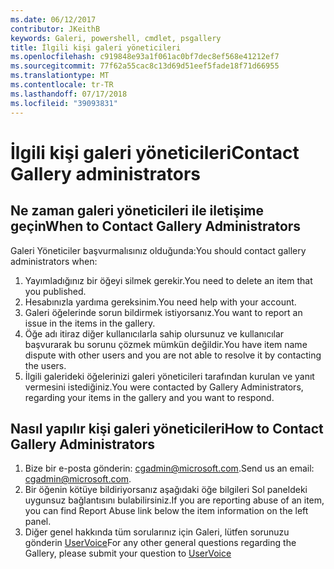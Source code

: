 ```yaml
---
ms.date: 06/12/2017
contributor: JKeithB
keywords: Galeri, powershell, cmdlet, psgallery
title: İlgili kişi galeri yöneticileri
ms.openlocfilehash: c919848e93a1f061ac0bf7dec8ef568e41212ef7
ms.sourcegitcommit: 77f62a55cac8c13d69d51eef5fade18f71d66955
ms.translationtype: MT
ms.contentlocale: tr-TR
ms.lasthandoff: 07/17/2018
ms.locfileid: "39093831"
---
```

# <a name="contact-gallery-administrators"></a><span data-ttu-id="98343-103">İlgili kişi galeri yöneticileri</span><span class="sxs-lookup"><span data-stu-id="98343-103">Contact Gallery administrators</span></span>

## <a name="when-to-contact-gallery-administrators"></a><span data-ttu-id="98343-104">Ne zaman galeri yöneticileri ile iletişime geçin</span><span class="sxs-lookup"><span data-stu-id="98343-104">When to Contact Gallery Administrators</span></span>

<span data-ttu-id="98343-105">Galeri Yöneticiler başvurmalısınız olduğunda:</span><span class="sxs-lookup"><span data-stu-id="98343-105">You should contact gallery administrators when:</span></span>

1. <span data-ttu-id="98343-106">Yayımladığınız bir öğeyi silmek gerekir.</span><span class="sxs-lookup"><span data-stu-id="98343-106">You need to delete an item that you published.</span></span>
2. <span data-ttu-id="98343-107">Hesabınızla yardıma gereksinim.</span><span class="sxs-lookup"><span data-stu-id="98343-107">You need help with your account.</span></span>
3. <span data-ttu-id="98343-108">Galeri öğelerinde sorun bildirmek istiyorsanız.</span><span class="sxs-lookup"><span data-stu-id="98343-108">You want to report an issue in the items in the gallery.</span></span>
4. <span data-ttu-id="98343-109">Öğe adı itiraz diğer kullanıcılarla sahip olursunuz ve kullanıcılar başvurarak bu sorunu çözmek mümkün değildir.</span><span class="sxs-lookup"><span data-stu-id="98343-109">You have item name dispute with other users and you are not able to resolve it by contacting the users.</span></span>
5. <span data-ttu-id="98343-110">İlgili galerideki öğelerinizi galeri yöneticileri tarafından kurulan ve yanıt vermesini istediğiniz.</span><span class="sxs-lookup"><span data-stu-id="98343-110">You were contacted by Gallery Administrators, regarding your items in the gallery and you want to respond.</span></span>

## <a name="how-to-contact-gallery-administrators"></a><span data-ttu-id="98343-111">Nasıl yapılır kişi galeri yöneticileri</span><span class="sxs-lookup"><span data-stu-id="98343-111">How to Contact Gallery Administrators</span></span>

1. <span data-ttu-id="98343-112">Bize bir e-posta gönderin: <cgadmin@microsoft.com>.</span><span class="sxs-lookup"><span data-stu-id="98343-112">Send us an email: <cgadmin@microsoft.com>.</span></span>
2. <span data-ttu-id="98343-113">Bir öğenin kötüye bildiriyorsanız aşağıdaki öğe bilgileri Sol paneldeki uygunsuz bağlantısını bulabilirsiniz.</span><span class="sxs-lookup"><span data-stu-id="98343-113">If you are reporting abuse of an item, you can find Report Abuse link below the item information on the left panel.</span></span>
3. <span data-ttu-id="98343-114">Diğer genel hakkında tüm sorularınız için Galeri, lütfen sorunuzu gönderin [UserVoice](http://windowsserver.uservoice.com/forums/301869-powershell)</span><span class="sxs-lookup"><span data-stu-id="98343-114">For any other general questions regarding the Gallery, please submit your question to [UserVoice](http://windowsserver.uservoice.com/forums/301869-powershell)</span></span>